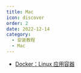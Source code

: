 ```yaml
---
title: Mac
icon: discover
order: 2
date: 2022-12-14
category:
  - 安装教程
  - Mac
---
```


- [<FontIcon icon="page"/> Docker：Linux 应用容器](Docker.md)
